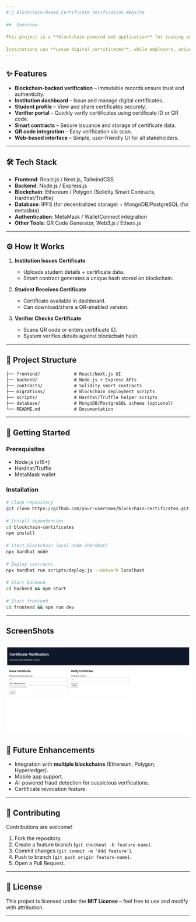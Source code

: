 ```yaml
---
# 📜 Blockchain-Based Certificate Verification Website

##  Overview

This project is a **blockchain-powered web application** for issuing and verifying academic, training, or professional certificates. By leveraging blockchain’s **immutability, transparency, and decentralization**, the platform ensures certificates cannot be forged, tampered with, or duplicated.

Institutions can **issue digital certificates**, while employers, universities, or other stakeholders can **verify their authenticity in real time** through the platform.
---
```


## ✨ Features

- **Blockchain-backed verification** – Immutable records ensure trust and authenticity.
- **Institution dashboard** – Issue and manage digital certificates.
- **Student profile** – View and share certificates securely.
- **Verifier portal** – Quickly verify certificates using certificate ID or QR code.
- **Smart contracts** – Secure issuance and storage of certificate data.
- **QR code integration** – Easy verification via scan.
- **Web-based interface** – Simple, user-friendly UI for all stakeholders.

---

## 🛠️ Tech Stack

- **Frontend**: React.js / Next.js, TailwindCSS
- **Backend**: Node.js / Express.js
- **Blockchain**: Ethereum / Polygon (Solidity Smart Contracts, Hardhat/Truffle)
- **Database**: IPFS (for decentralized storage) + MongoDB/PostgreSQL (for metadata)
- **Authentication**: MetaMask / WalletConnect integration
- **Other Tools**: QR Code Generator, Web3.js / Ethers.js

---

## ⚙️ How It Works

1. **Institution Issues Certificate**

   - Uploads student details + certificate data.
   - Smart contract generates a unique hash stored on blockchain.

2. **Student Receives Certificate**

   - Certificate available in dashboard.
   - Can download/share a QR-enabled version.

3. **Verifier Checks Certificate**

   - Scans QR code or enters certificate ID.
   - System verifies details against blockchain hash.

---

## 📂 Project Structure

```
├── frontend/             # React/Next.js UI
├── backend/              # Node.js + Express APIs
├── contracts/            # Solidity smart contracts
├── migrations/           # Blockchain deployment scripts
├── scripts/              # Hardhat/Truffle helper scripts
├── database/             # MongoDB/PostgreSQL schema (optional)
└── README.md             # Documentation
```

---

## 🚀 Getting Started

### Prerequisites

- Node.js (v16+)
- Hardhat/Truffle
- MetaMask wallet

### Installation

```bash
# Clone repository
git clone https://github.com/your-username/blockchain-certificates.git

# Install dependencies
cd blockchain-certificates
npm install

# Start blockchain local node (Hardhat)
npx hardhat node

# Deploy contracts
npx hardhat run scripts/deploy.js --network localhost

# Start backend
cd backend && npm start

# Start frontend
cd frontend && npm run dev
```

---

## ScreenShots

## ![plot](./images/WhatsApp%20Image%202025-08-19%20at%2017.13.01.jpeg)

## 🔮 Future Enhancements

- Integration with **multiple blockchains** (Ethereum, Polygon, Hyperledger).
- Mobile app support.
- AI-powered fraud detection for suspicious verifications.
- Certificate revocation feature.

---

## 🤝 Contributing

Contributions are welcome!

1. Fork the repository.
2. Create a feature branch (`git checkout -b feature-name`).
3. Commit changes (`git commit -m 'Add feature'`).
4. Push to branch (`git push origin feature-name`).
5. Open a Pull Request.

---

## 📜 License

This project is licensed under the **MIT License** – feel free to use and modify with attribution.

---
